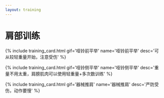 ```yaml
---
layout: training
---
```


# 肩部训练

{% include training_card.html gif='哑铃前平举' name='哑铃前平举' desc='可从较轻重量开始，注意受伤' %}

{% include training_card.html gif='哑铃侧平举' name='哑铃侧平举' desc='重量不用太重，肩膀肌肉可以使用轻重量+多次数训练' %}

{% include training_card.html gif='器械推肩' name='器械推肩' desc='严防受伤，动作要慢' %}
